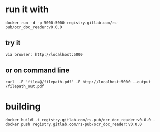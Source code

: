 
# run it with
`docker run -d -p 5000:5000 registry.gitlab.com/rs-pub/ocr_doc_reader:v0.0.0`

## try it
`via browser: http://localhost:5000`

## or on command line
`curl  -F 'file=@/filepath.pdf' -F http://localhost:5000 --output /filepath_out.pdf`


# building
`docker build -t registry.gitlab.com/rs-pub/ocr_doc_reader:v0.0.0 .`
`docker push registry.gitlab.com/rs-pub/ocr_doc_reader:v0.0.0`

